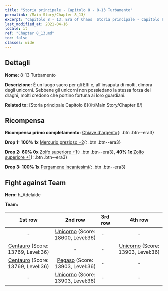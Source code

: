 ```yaml
---
title: "Storia principale - Capitolo 8 - 8-13 Turbamento"
permalink: /Main Story/Chapter 8_13/
excerpt: "Capitolo 8 - 13. Era of Chaos  Storia principale - Capitolo 8_13. 8-13 Turbamento"
last_modified_at: 2021-04-16
locale: it
ref: "Chapter 8_13.md"
toc: false
classes: wide
---
```


## Dettagli

 **Nome:** 8-13 Turbamento

 **Descrizione:** È un luogo sacro per gli Elfi e, all'insaputa di molti, dimora degli unicorni. Sebbene gli unicorni non possiedano la stessa forza dei draghi, molti credono che portino fortuna ai loro guardiani.

 **Related to:** [Storia principale Capitolo 8](/it/Main Story/Chapter 8/)

## Ricompensa

 **Ricompensa primo completamento:** [Chiave d'argento](/it/Items/con_693/){: .btn .btn--era3}

 **Drop 1:** **100% 1x** [Mercurio prezioso +2](/it/Items/mat_28/){: .btn .btn--era3}

 **Drop 2:** **60% 0x** [Zolfo superiore +1](/it/Items/mat_22/){: .btn .btn--era3}, **40% 1x** [Zolfo superiore +1](/it/Items/mat_22/){: .btn .btn--era3}

 **Drop 3:** **100% 1x** [Pergamene incantesimi](/it/Items/con_694/){: .btn .btn--era3}


## Fight against Team
 **Hero:** h_Adelaide

 **Team:**


  | 1st row | 2nd row | 3rd row | 4th row |
  |:----:|:----:|:----|:----:|
  | - | [Unicorno](/it/units/Unicorn/) (Score: 18600, Level:36)  | - | - |
  | [Centauro](/it/units/Centaur/) (Score: 13769, Level:36)  | - | - | [Unicorno](/it/units/Unicorn/) (Score: 13903, Level:36)  |
  | [Centauro](/it/units/Centaur/) (Score: 13769, Level:36)  | [Pegaso](/it/units/Pegasus/) (Score: 13903, Level:36)  | - | - |
  | - | [Unicorno](/it/units/Unicorn/) (Score: 13903, Level:36)  | - | - |


